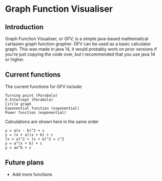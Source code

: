 # Graph Function Visualiser
## Introduction
Graph Function Visualiser, or GFV, is a simple java-based mathematical cartasien graph function grapher. GFV can be used as a basic calculator graph. This was made in java 14, it would probably work on prior versions if you're just copying the code over, but I recommended that you use java 14 or higher.

## Current functions
The current functions for GFV include:
```
Turning point (Parabola)
X-Intercept (Parabola)
Circle graph
Exponential function (exponential)
Power function (exponential)
```

Calculations are shown here in the same order
```
y = a(x - b)^2 + c
y = (x + a)(x + b) + c
(x + a)^2 + (x + b)^2 = c^2
y = a^(x + b) + c
y = ax^b + c
```

## Future plans
- Add more functions
